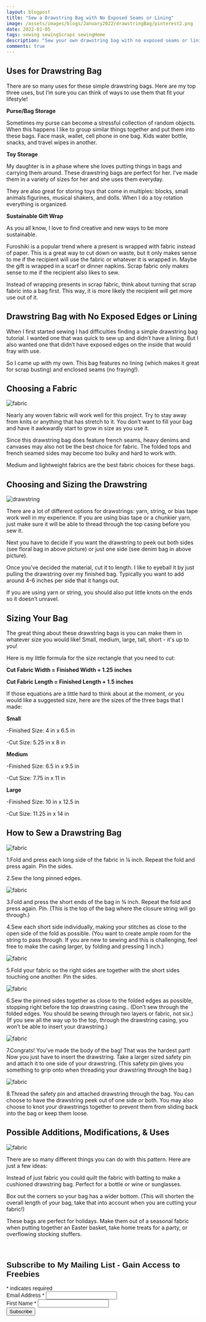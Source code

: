 ```yaml
---
layout: blogpost
title: "Sew a Drawstring Bag with No Exposed Seams or Lining"
image: /assets/images/blogs/January2022/drawstringBag/pinterest2.png
date: 2022-01-05
tags: sewing sewingScraps sewingHome
description: "Sew your own drawstring bag with no exposed seams or lining"
comments: true
---
```

## Uses for Drawstring Bag

There are so many uses for these simple drawstring bags. Here are my top three uses, but I’m sure you can think of ways to use them that fit your lifestyle!

**Purse/Bag Storage**

Sometimes my purse can become a stressful collection of random objects. When this happens I like to group similar things together and put them into these bags. Face mask, wallet, cell phone in one bag. Kids water bottle, snacks, and travel wipes in another.

**Toy Storage**

My daughter is in a phase where she loves putting things in bags and carrying them around. These drawstring bags are perfect for her. I’ve made them in a variety of sizes for her and she uses them everyday.

They are also great for storing toys that come in multiples: blocks, small animals figurines, musical shakers, and dolls. When I do a toy rotation everything is organized.

**Sustainable Gift Wrap**

As you all know, I love to find creative and new ways to be more sustainable. 

Furoshiki is a popular trend where a present is wrapped with fabric instead of paper. This is a great way to cut down on waste, but it only makes sense to me if the recipient will use the fabric or whatever it is wrapped in. Maybe the gift is wrapped in a scarf or dinner napkins. Scrap fabric only makes sense to me if the recipient also likes to sew.

Instead of wrapping presents in scrap fabric, think about turning that scrap fabric into a bag first. This way, it is more likely the recipient will get more use out of it. 

## Drawstring Bag with No Exposed Edges or Lining

When I first started sewing I had difficulties finding a simple drawstring bag tutorial. I wanted one that was quick to sew up and didn’t have a lining. But I also wanted one that didn’t have exposed edges on the inside that would fray with use.

So I came up with my own. This bag features no lining (which makes it great for scrap busting) and enclosed seams (no fraying!).

## Choosing a Fabric

![fabric](/assets/images/blogs/January2022/drawstringBag/fabric.jpg)

Nearly any woven fabric will work well for this project. Try to stay away from knits or anything that has stretch to it. You don’t want to fill your bag and have it awkwardly start to grow in size as you use it.

Since this drawstring bag does feature french seams, heavy denims and canvases may also not be the best choice for fabric. The folded tops and french seamed sides may become too bulky and hard to work with.

Medium and lightweight fabrics are the best fabric choices for these bags. 

## Choosing and Sizing the Drawstring

![drawstring](/assets/images/blogs/January2022/drawstringBag/bagsInPile.jpg)

There are a lot of different options for drawstrings: yarn, string, or bias tape work well in my experience. If you are using bias tape or a chunkier yarn, just make sure it will be able to thread through the top casing before you sew it.

Next you have to decide if you want the drawstring to peek out both sides (see floral bag in above picture) or just one side (see denim bag in above picture). 

Once you’ve decided the material, cut it to length. I like to eyeball it by just pulling the drawstring over my finished bag. Typically you want to add around 4-6 inches per side that it hangs out. 

If you are using yarn or string, you should also put little knots on the ends so it doesn’t unravel.

## Sizing Your Bag

The great thing about these drawstring bags is you can make them in whatever size you would like! Small, medium, large, tall, short - it's up to you!

Here is my little formula for the size rectangle that you need to cut:

**Cut Fabric Width = Finished Width + 1.25 inches**

**Cut Fabric Length = Finished Length + 1.5 inches**

If those equations are a little hard to think about at the moment, or you would like a suggested size, here are the sizes of the three bags that I made:

**Small**

-Finished Size: 4 in x 6.5 in

-Cut Size: 5.25 in x 8 in


**Medium**

-Finished Size: 6.5 in x 9.5 in

-Cut Size: 7.75 in x 11 in


**Large**

-Finished Size: 10 in x 12.5 in

-Cut Size: 11.25 in x 14 in

## How to Sew a Drawstring Bag

![fabric](/assets/images/blogs/January2022/drawstringBag/pinSides.jpg)

1.Fold and press each long side of the fabric in ¼ inch. Repeat the fold and press again. Pin the sides. 

2.Sew the long pinned edges.

![fabric](/assets/images/blogs/January2022/drawstringBag/pinTop.jpg)

3.Fold and press the short ends of the bag in ¾ inch. Repeat the fold and press again. Pin. (This is the top of the bag where the closure string will go through.)

4.Sew each short side individually, making your stitches as close to the open side of the fold as possible. (You want to create ample room for the string to pass through. If you are new to sewing and this is challenging, feel free to make the casing larger, by folding and pressing 1 inch.)

![fabric](/assets/images/blogs/January2022/drawstringBag/pinSidesFrenchSeams.jpg)

5.Fold your fabric so the right sides are together with the short sides touching one another. Pin the sides.

![fabric](/assets/images/blogs/January2022/drawstringBag/sewSides.jpg)

6.Sew the pinned sides together as close to the folded edges as possible, stopping right before the top drawstring casing.. (Don’t sew through the folded edges. You should be sewing through two layers or fabric, not six.) (If you sew all the way up to the top, through the drawstring casing, you won’t be able to insert your drawstring.)

![fabric](/assets/images/blogs/January2022/drawstringBag/safetyPinString.jpg)

7.Congrats! You’ve made the body of the bag! That was the hardest part! Now you just have to insert the drawstring. Take a larger sized safety pin and attach it to one side of your drawstring. (This safety pin gives you something to grip onto when threading your drawstring through the bag.)

![fabric](/assets/images/blogs/January2022/drawstringBag/drawstringClose.jpg)

8.Thread the safety pin and attached drawstring through the bag. You can choose to have the drawstring peek out of one side or both. You may also choose to knot your drawstrings together to prevent them from sliding back into the bag or keep them loose.

## Possible Additions, Modifications, & Uses

![fabric](/assets/images/blogs/January2022/drawstringBag/bagsInPile.jpg)

There are so many different things you can do with this pattern. Here are just a few ideas:

Instead of just fabric you could quilt the fabric with batting to make a cushioned drawstring bag. Perfect for a bottle or wine or sunglasses.

Box out the corners so your bag has a wider bottom. (This will shorten the overall length of your bag, take that into account when you are cutting your fabric!)

These bags are perfect for holidays. Make them out of a seasonal fabric when putting together an Easter basket, take home treats for a party, or overflowing stocking stuffers.




<br>

<!-- Begin Mailchimp Signup Form -->
<link href="//cdn-images.mailchimp.com/embedcode/classic-10_7.css" rel="stylesheet" type="text/css">
<style type="text/css">
    #mc_embed_signup{background:#fff; clear:left; font:14px Helvetica,Arial,sans-serif; }
    /* Add your own Mailchimp form style overrides in your site stylesheet or in this style block.
       We recommend moving this block and the preceding CSS link to the HEAD of your HTML file. */
</style>
<div id="mc_embed_signup">
<form action="https://Joyberrystudios.us1.list-manage.com/subscribe/post?u=eca5a397f2fb0d58dcb66315c&amp;id=99d28d5b5c" method="post" id="mc-embedded-subscribe-form" name="mc-embedded-subscribe-form" class="validate" target="_blank" novalidate>
    <div id="mc_embed_signup_scroll">
    <h2>Subscribe to My Mailing List - Gain Access to Freebies</h2>
<div class="indicates-required"><span class="asterisk">*</span> indicates required</div>
<div class="mc-field-group">
    <label for="mce-EMAIL">Email Address  <span class="asterisk">*</span>
</label>
    <input type="email" value="" name="EMAIL" class="required email" id="mce-EMAIL">
</div>
<div class="mc-field-group">
    <label for="mce-FNAME">First Name  <span class="asterisk">*</span>
</label>
    <input type="text" value="" name="FNAME" class="required" id="mce-FNAME">
</div>
    <div id="mce-responses" class="clear">
        <div class="response" id="mce-error-response" style="display:none"></div>
        <div class="response" id="mce-success-response" style="display:none"></div>
    </div>    <!-- real people should not fill this in and expect good things - do not remove this or risk form bot signups-->
    <div style="position: absolute; left: -5000px;" aria-hidden="true"><input type="text" name="b_eca5a397f2fb0d58dcb66315c_99d28d5b5c" tabindex="-1" value=""></div>
    <div class="clear"><input type="submit" value="Subscribe" name="subscribe" id="mc-embedded-subscribe" class="button"></div>
    </div>
</form>
</div>
<script type='text/javascript' src='//s3.amazonaws.com/downloads.mailchimp.com/js/mc-validate.js'></script><script type='text/javascript'>(function($) {window.fnames = new Array(); window.ftypes = new Array();fnames[0]='EMAIL';ftypes[0]='email';fnames[1]='FNAME';ftypes[1]='text';fnames[2]='LNAME';ftypes[2]='text';fnames[3]='ADDRESS';ftypes[3]='address';fnames[4]='PHONE';ftypes[4]='phone';fnames[5]='BIRTHDAY';ftypes[5]='birthday';fnames[6]='OPTIN';ftypes[6]='text';}(jQuery));var $mcj = jQuery.noConflict(true);</script>
<!--End mc_embed_signup-->

<br>
<br>
